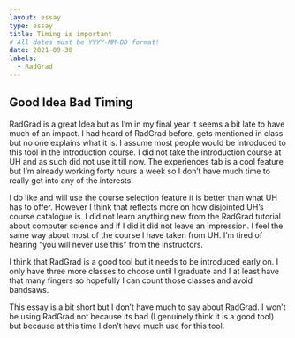```yaml
---
layout: essay
type: essay
title: Timing is important
# All dates must be YYYY-MM-DD format!
date: 2021-09-30
labels:
  - RadGrad
---
```

## Good Idea Bad Timing
RadGrad is a great Idea but as I’m in my final year it seems a bit late to have much of an impact. I had heard of RadGrad before, gets mentioned in class but no one explains what it is. I assume most people would be introduced to this tool in the introduction course. I did not take the introduction course at UH and as such did not use it till now. The experiences tab is a cool feature but I’m already working forty hours a week so I don’t have much time to really get into any of the interests. 

I do like and will use the course selection feature it is better than what UH has to offer. However I think that reflects more on how disjointed UH’s course catalogue is. I did not learn anything new from the RadGrad tutorial about computer science and if I did it did not leave an impression. I feel the same way about most of the course I have taken from UH. I’m tired of hearing “you will never use this” from the instructors.

I think that RadGrad is a good tool but it needs to be introduced early on. I only have three more classes to choose until I graduate and I at least have that many fingers so hopefully I can count those classes and avoid bandsaws. 

This essay is a bit short but I don’t have much to say about RadGrad. I won’t be using RadGrad not because its bad (I genuinely think it is a good tool) but because at this time I don’t have much use for this tool. 
